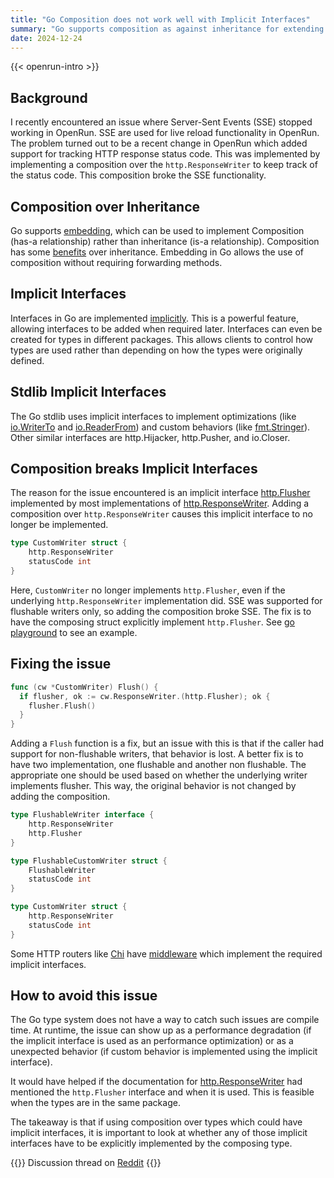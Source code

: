 ```yaml
---
title: "Go Composition does not work well with Implicit Interfaces"
summary: "Go supports composition as against inheritance for extending behavior. Composition can break code which uses implicit interfaces."
date: 2024-12-24
---
```


{{< openrun-intro >}}

## Background

I recently encountered an issue where Server-Sent Events (SSE) stopped working in OpenRun. SSE are used for live reload functionality in OpenRun. The problem turned out to be a recent change in OpenRun which added support for tracking HTTP response status code. This was implemented by implementing a composition over the `http.ResponseWriter` to keep track of the status code. This composition broke the SSE functionality.

## Composition over Inheritance

Go supports [embedding](https://go.dev/doc/effective_go#embedding), which can be used to implement Composition (has-a relationship) rather than inheritance (is-a relationship). Composition has some [benefits](https://en.wikipedia.org/wiki/Composition_over_inheritance#Benefits) over inheritance. Embedding in Go allows the use of composition without requiring forwarding methods.

## Implicit Interfaces

Interfaces in Go are implemented [implicitly](https://go.dev/tour/methods/10). This is a powerful feature, allowing interfaces to be added when required later. Interfaces can even be created for types in different packages. This allows clients to control how types are used rather than depending on how the types were originally defined.

## Stdlib Implicit Interfaces

The Go stdlib uses implicit interfaces to implement optimizations (like [io.WriterTo](https://pkg.go.dev/io#WriterTo) and [io.ReaderFrom](https://pkg.go.dev/io#ReaderFrom)) and custom behaviors (like [fmt.Stringer](https://pkg.go.dev/fmt#Stringer)). Other similar interfaces are http.Hijacker, http.Pusher, and io.Closer.

## Composition breaks Implicit Interfaces

The reason for the issue encountered is an implicit interface [http.Flusher](https://pkg.go.dev/net/http#Flusher) implemented by most implementations of [http.ResponseWriter](https://pkg.go.dev/net/http#ResponseWriter). Adding a composition over `http.ResponseWriter` causes this implicit interface to no longer be implemented.

```go
type CustomWriter struct {
	http.ResponseWriter
	statusCode int
}
```

Here, `CustomWriter` no longer implements `http.Flusher`, even if the underlying `http.ResponseWriter` implementation did. SSE was supported for flushable writers only, so adding the composition broke SSE. The fix is to have the composing struct explicitly implement `http.Flusher`. See [go playground](https://go.dev/play/p/IQ4qtCzjaTC) to see an example.

## Fixing the issue

```go
func (cw *CustomWriter) Flush() {
  if flusher, ok := cw.ResponseWriter.(http.Flusher); ok {
    flusher.Flush()
  }
}
```

Adding a `Flush` function is a fix, but an issue with this is that if the caller had support for non-flushable writers, that behavior is lost. A better fix is to have two implementation, one flushable and another non flushable. The appropriate one should be used based on whether the underlying writer implements flusher. This way, the original behavior is not changed by adding the composition.

```go
type FlushableWriter interface {
	http.ResponseWriter
	http.Flusher
}

type FlushableCustomWriter struct {
	FlushableWriter
	statusCode int
}

type CustomWriter struct {
	http.ResponseWriter
	statusCode int
}
```

Some HTTP routers like [Chi](https://go-chi.io/#/README) have [middleware](https://pkg.go.dev/github.com/go-chi/chi/middleware#NewWrapResponseWriter) which implement the required implicit interfaces.

## How to avoid this issue

The Go type system does not have a way to catch such issues are compile time. At runtime, the issue can show up as a performance degradation (if the implicit interface is used as an performance optimization) or as a unexpected behavior (if custom behavior is implemented using the implicit interface).

It would have helped if the documentation for [http.ResponseWriter](https://pkg.go.dev/net/http#ResponseWriter) had mentioned the `http.Flusher` interface and when it is used. This is feasible when the types are in the same package.

The takeaway is that if using composition over types which could have implicit interfaces, it is important to look at whether any of those implicit interfaces have to be explicitly implemented by the composing type.

{{<callout emoji="💬" >}}
Discussion thread on [Reddit](https://www.reddit.com/r/golang/comments/1hm54r4/go_composition_can_break_implicit_interfaces/)
{{</callout>}}
